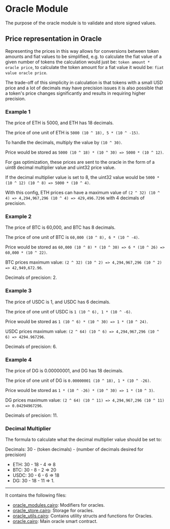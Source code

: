 # Oracle Module

The purpose of the oracle module is to validate and store signed values.

## Price representation in Oracle

Representing the prices in this way allows for conversions between token amounts
and fiat values to be simplified, e.g. to calculate the fiat value of a given
number of tokens the calculation would just be: `token amount * oracle price`,
to calculate the token amount for a fiat value it would be: `fiat value oracle price`.

The trade-off of this simplicity in calculation is that tokens with a small USD
price and a lot of decimals may have precision issues it is also possible that
a token's price changes significantly and results in requiring higher precision.

### Example 1

The price of ETH is 5000, and ETH has 18 decimals.

The price of one unit of ETH is `5000 (10 ^ 18), 5 * (10 ^ -15)`.

To handle the decimals, multiply the value by `(10 ^ 30)`.

Price would be stored as `5000 (10 ^ 18) * (10 ^ 30) => 5000 * (10 ^ 12)`.

For gas optimization, these prices are sent to the oracle in the form of a uint8
decimal multiplier value and uint32 price value.

If the decimal multiplier value is set to 8, the uint32 value would be `5000 * (10 ^ 12) (10 ^ 8) => 5000 * (10 ^ 4)`.

With this config, ETH prices can have a maximum value of `(2 ^ 32) (10 ^ 4) => 4,294,967,296 (10 ^ 4) => 429,496.7296` with 4 decimals of precision.

### Example 2

The price of BTC is 60,000, and BTC has 8 decimals.

The price of one unit of BTC is `60,000 (10 ^ 8), 6 * (10 ^ -4)`.

Price would be stored as `60,000 (10 ^ 8) * (10 ^ 30) => 6 * (10 ^ 26) => 60,000 * (10 ^ 22)`.

BTC prices maximum value: `(2 ^ 32) (10 ^ 2) => 4,294,967,296 (10 ^ 2) => 42,949,672.96`.

Decimals of precision: 2.

### Example 3

The price of USDC is 1, and USDC has 6 decimals.

The price of one unit of USDC is `1 (10 ^ 6), 1 * (10 ^ -6)`.

Price would be stored as `1 (10 ^ 6) * (10 ^ 30) => 1 * (10 ^ 24)`.

USDC prices maximum value: `(2 ^ 64) (10 ^ 6) => 4,294,967,296 (10 ^ 6) => 4294.967296`.

Decimals of precision: 6.

### Example 4

The price of DG is 0.00000001, and DG has 18 decimals.

The price of one unit of DG is `0.00000001 (10 ^ 18), 1 * (10 ^ -26)`.

Price would be stored as `1 * (10 ^ -26) * (10 ^ 30) => 1 * (10 ^ 3)`.

DG prices maximum value: `(2 ^ 64) (10 ^ 11) => 4,294,967,296 (10 ^ 11) => 0.04294967296`.

Decimals of precision: 11.

### Decimal Multiplier

The formula to calculate what the decimal multiplier value should be set to:

Decimals: 30 - (token decimals) - (number of decimals desired for precision)

- ETH: 30 - 18 - 4 => 8
- BTC: 30 - 8 - 2 => 20
- USDC: 30 - 6 - 6 => 18
- DG: 30 - 18 - 11 => 1.

---

It contains the following files:

- [oracle_modules.cairo](https://github.com/keep-starknet-strange/gojo/blob/main/src/oracle/oracle_modules.cairo): Modifiers for oracles.
- [oracle_store.cairo](https://github.com/keep-starknet-strange/gojo/blob/main/src/oracle/oracle_modules.cairo): Storage for oracles.
- [oracle_utils.cairo](https://github.com/keep-starknet-strange/gojo/blob/main/src/oracle/oracle_utils.cairo): Contains utility structs and functions for Oracles.
- [oracle.cairo](https://github.com/keep-starknet-strange/gojo/blob/main/src/oracle/oracle_modules.cairo): Main oracle smart contract.

